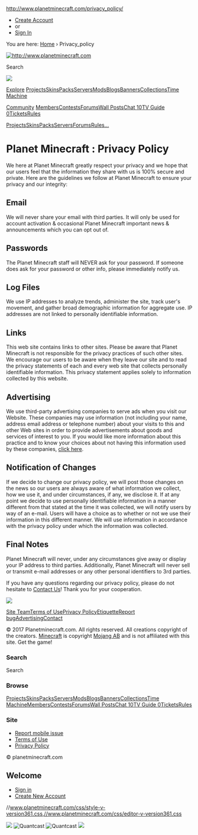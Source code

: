 http://www.planetminecraft.com/privacy_policy/

[]()
-   [Create Account](/account/create/ "Create")
-   or
-   [Sign In](/account/sign_in/ "Sign In")

You are here: [Home](/ "Home") › <span>Privacy\_policy</span>

<a href="#siteMobilePanel" id="mobileLeftBtn" class="site_btn mobileOnly" title="Site Menu"><span class="mobile_sprite app-menu"></span></a> <a href="#accountSettingsMobilePanel" id="mobileRightBtn2" class="site_btn hidden" title="Account Settings Menu"><span class="mobile_sprite app-settings"></span></a> <a href="#accountMobilePanel" id="mobileRightBtn" class="site_btn mobileOnly" title="Account Menu"><span class="mobile_sprite app-account"></span></a>

[<img src="//www.planetminecraft.com/images/layout/planetminecraft_logo.png" alt="http://www.planetminecraft.com" class="notMobile" /> <span class="mobile_sprite app-logo mobileOnly"></span>](/ "Planet Minecraft : Texture Packs, Skins, Projects, Servers & Blogs!")

<span>Search</span>

[![](//teamplayer-d.openx.net/w/1.0/ai?auid=297913&cs=2db860c905&cb=INSERT_RANDOM_NUMBER_HERE)](//teamplayer-d.openx.net/w/1.0/rc?cs=2db860c905&cb=INSERT_RANDOM_NUMBER_HERE)

[<span class="navbar_icon home"></span>](/ "Home")<a href="" id="menu_resources" class="nav_dropdown" title="Explore"><span class="navbar_icon dropdown"></span>Explore</a>
[<span class="navbar_icon projects"></span>Projects](/resources/projects/ "Projects")[<span class="navbar_icon skins"></span>Skins](/resources/skins/ "Skins")[<span class="navbar_icon texture_packs"></span>Packs](/resources/texture_packs/ "Texture Packs")[<span class="navbar_icon servers"></span>Servers](/resources/servers/ "Servers")[<span class="navbar_icon mods"></span>Mods](/resources/mods/ "Mods")[<span class="navbar_icon blogs"></span>Blogs](/resources/blogs/ "Blogs")[<span class="navbar_icon banners"></span>Banners](/banners/ "Banners")[<span class="navbar_icon collections"></span>Collections](/collections/ "Collections")[<span class="navbar_icon time"></span>Time Machine](/timemachine/ "Time Machine")

<a href="" id="menu_community" class="nav_dropdown" title="Community"><span class="navbar_icon dropdown"></span>Community</a>
[<span class="navbar_icon members"></span>Members](/members/ "Members")[<span class="navbar_icon contests"></span>Contests](/contests/ "Contests")[<span class="navbar_icon forums"></span>Forums](/forums/ "Forums")[<span class="navbar_icon posts"></span>Wall Posts](/posts/ "Wall Posts")[<span class="navbar_icon chat"></span>Chat <span class="stat">10</span>](/chat/ "Chat")[<span class="navbar_icon livetv"></span>TV Guide <span class="stat num_tvviewers">0</span>](/tv/ "PMCTV")[<span class="navbar_icon tickets"></span>Tickets](/tickets/ "Tickets")[<span class="navbar_icon rules"></span>Rules](/rules/ "Rules")

<a href="/resources/projects/" class="pinned" title="Projects"><span class="navbar_icon projects"></span>Projects</a><a href="/resources/skins/" class="pinned" title="Skins"><span class="navbar_icon skins"></span>Skins</a><a href="/resources/texture_packs/" class="pinned" title="Texture Packs"><span class="navbar_icon texture_packs"></span>Packs</a><a href="/resources/servers/" class="pinned" title="Servers"><span class="navbar_icon servers"></span>Servers</a><a href="/forums/" class="pinned" title="Forums"><span class="navbar_icon forums"></span>Forums</a><a href="/rules/" class="pinned" title="Rules"><span class="navbar_icon rules"></span>Rules</a><a href="" id="menu_more" class="overflow nav_dropdown" title="..."><span class="navbar_icon dropdown"></span>...</a>

Planet Minecraft : Privacy Policy
=================================

We here at Planet Minecraft greatly respect your privacy and we hope that our users feel that the information they share with us is 100% secure and private. Here are the guidelines we follow at Planet Minecraft to ensure your privacy and our integrity:

Email
-----

We will never share your email with third parties. It will only be used for account activation & occasional Planet Minecraft important news & announcements which you can opt out of.

Passwords
---------

The Planet Minecraft staff will NEVER ask for your password. If someone does ask for your password or other info, please immediately notify us.

Log Files
---------

We use IP addresses to analyze trends, administer the site, track user's movement, and gather broad demographic information for aggregate use. IP addresses are not linked to personally identifiable information.

Links
-----

This web site contains links to other sites. Please be aware that Planet Minecraft is not responsible for the privacy practices of such other sites. We encourage our users to be aware when they leave our site and to read the privacy statements of each and every web site that collects personally identifiable information. This privacy statement applies solely to information collected by this website.

Advertising
-----------

We use third-party advertising companies to serve ads when you visit our Website. These companies may use information (not including your name, address email address or telephone number) about your visits to this and other Web sites in order to provide advertisements about goods and services of interest to you. If you would like more information about this practice and to know your choices about not having this information used by these companies, [click here](http://www.networkadvertising.org "Network Advertising").

Notification of Changes
-----------------------

If we decide to change our privacy policy, we will post those changes on the news so our users are always aware of what information we collect, how we use it, and under circumstances, if any, we disclose it. If at any point we decide to use personally identifiable information in a manner different from that stated at the time it was collected, we will notify users by way of an e-mail. Users will have a choice as to whether or not we use their information in this different manner. We will use information in accordance with the privacy policy under which the information was collected.

Final Notes
-----------

Planet Minecraft will never, under any circumstances give away or display your IP address to third parties. Additionally, Planet Minecraft will never sell or transmit e-mail addresses or any other personal identifiers to 3rd parties.

If you have any questions regarding our privacy policy, please do not hesitate to [Contact Us](/contact/ "Contact Us!")! Thank you for your cooperation.

[![](//teamplayer-d.openx.net/w/1.0/ai?auid=322729&cs=c99f59c3fd&cb=INSERT_RANDOM_NUMBER_HERE)](//teamplayer-d.openx.net/w/1.0/rc?cs=c99f59c3fd&cb=INSERT_RANDOM_NUMBER_HERE)

[Site Team](/team/ "Site Team")[Terms of Use](/terms_of_use/ "Terms of Use")[Privacy Policy](/privacy_policy/ "Privacy Policy")[Etiquette](/rules/ "Etiquette")[Report bug](/tickets/new/ "Report bug")[Advertising](/contact/?topic=advertising "Advertising")[Contact](/contact/ "Contact")

© 2017 Planetminecraft.com. All rights reserved. All creations copyright of the creators.
[Minecraft](http://www.minecraft.net "Minecraft : The Game") is copyright [Mojang AB](http://www.mojang.com "Mojang Specifications") and is not affiliated with this site. Get the game!

### Search

<span>Search</span>

### Browse

[<span class="navbar_icon home"></span>](/ "Home")[<span class="navbar_icon projects"></span>Projects](/resources/projects/ "Projects")[<span class="navbar_icon skins"></span>Skins](/resources/skins/ "Skins")[<span class="navbar_icon texture_packs"></span>Packs](/resources/texture_packs/ "Texture Packs")[<span class="navbar_icon servers"></span>Servers](/resources/servers/ "Servers")[<span class="navbar_icon mods"></span>Mods](/resources/mods/ "Mods")[<span class="navbar_icon blogs"></span>Blogs](/resources/blogs/ "Blogs")[<span class="navbar_icon banners"></span>Banners](/banners/ "Banners")[<span class="navbar_icon collections"></span>Collections](/collections/ "Collections")[<span class="navbar_icon time"></span>Time Machine](/timemachine/ "Time Machine")[<span class="navbar_icon members"></span>Members](/members/ "Members")[<span class="navbar_icon contests"></span>Contests](/contests/ "Contests")[<span class="navbar_icon forums"></span>Forums](/forums/ "Forums")[<span class="navbar_icon posts"></span>Wall Posts](/posts/ "Wall Posts")[<span class="navbar_icon chat"></span>Chat <span class="stat">10</span>](/chat/ "Chat")[<span class="navbar_icon livetv"></span>TV Guide <span class="stat num_tvviewers">0</span>](/tv/ "PMCTV")[<span class="navbar_icon tickets"></span>Tickets](/tickets/ "Tickets")[<span class="navbar_icon rules"></span>Rules](/rules/ "Rules")

### Site

-   [Report mobile issue](/contact/?topic=bug "Report issue")
-   [Terms of Use](/terms_of_use/ "Terms of Use")
-   [Privacy Policy](/privacy_policy/ "Privacy Policy")

© planetminecraft.com

Welcome
-------

-   [Sign in](/account/sign_in/ "Sign in")
-   [Create New Account](/account/create/ "Join us")

//www.planetminecraft.com/css/style-v-version361.css,//www.planetminecraft.com/css/editor-v-version361.css

[![](//teamplayer-d.openx.net/w/1.0/ai?auid=353391&cs=5438fad933&cb=INSERT_RANDOM_NUMBER_HERE)](//teamplayer-d.openx.net/w/1.0/rc?cs=5438fad933&cb=INSERT_RANDOM_NUMBER_HERE)
![Quantcast](https://pixel.quantserve.com/pixel/p-abZiFQSKf0Mh-.gif)
![Quantcast](//pixel.quantserve.com/pixel/p-99TeGITExdEz-.gif?labels=_fp.event.Default)
![](http://b.scorecardresearch.com/p?c1=2&c2=10430146&cv=2.0&cj=1)
